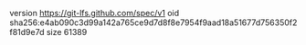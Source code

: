 version https://git-lfs.github.com/spec/v1
oid sha256:e4ab090c3d99a142a765ce9d7d8f8e7954f9aad18a51677d756350f2f81d9e7d
size 61389

